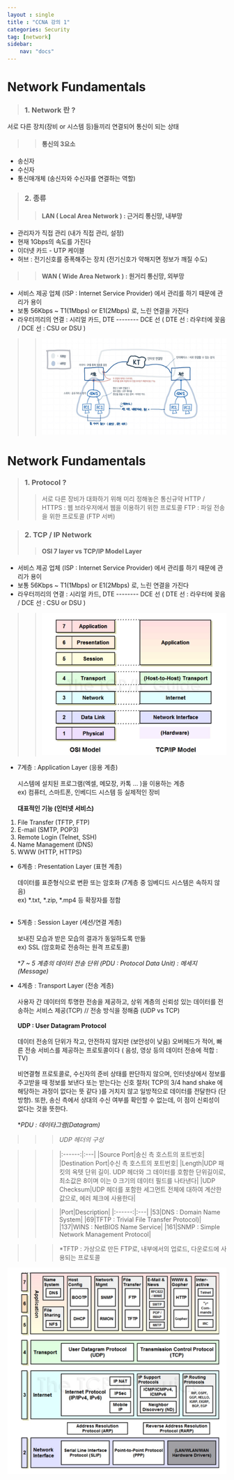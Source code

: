 ```yaml
---
layout : single
title : "CCNA 강의 1"
categories: Security
tag: [network]
sidebar:
    nav: "docs"
---
```

# Network Fundamentals

>### 1. Network 란 ?
서로 다른 장치(장비 or 시스템 등)들끼리 연결되어 통신이 되는 상태

>>#### 통신의 3요소 
- 송신자
- 수신자
- 통신매개체 (송신자와 수신자를 연결하는 역할)

>### 2. 종류
>>#### LAN ( Local Area Network ) : 근거리 통신망, 내부망
 - 관리자가 직접 관리 (내가 직접 관리, 설정)
 - 현재 1Gbps의 속도를 가진다
 - 이더넷 카드 - UTP 케이블
 - 허브 : 전기신호를 증폭해주는 장치 (전기신호가 약해지면 정보가 깨질 수도)
>>#### WAN ( Wide Area Network ) : 원거리 통신망, 외부망
 - 서비스 제공 업체 (ISP : Internet Service Provider) 에서 관리를 하기 때문에 관리가 용이
 - 보통 56Kbps ~ T1(1Mbps) or E1(2Mbps) 로, 느린 연결을 가진다 
 - 라우터끼리의 연결 : 시리얼 카드, DTE -------- DCE 선 ( DTE 선 : 라우터에 꽂음 / DCE 선 : CSU or DSU )

>> <img src = "/images/network/networkbasic/1.jpg">

# Network Fundamentals

>### 1. Protocol ?
>> 서로 다른 장비가 대화하기 위해 미리 정해놓은 통신규약
HTTP / HTTPS : 웹 브라우저에서 웹을 이용하기 위한 프로토콜
FTP : 파일 전송을 위한 프로토콜 (FTP 서버)

>### 2. TCP / IP Network
>>#### OSI 7 layer vs TCP/IP Model Layer
 - 서비스 제공 업체 (ISP : Internet Service Provider) 에서 관리를 하기 때문에 관리가 용이
 - 보통 56Kbps ~ T1(1Mbps) or E1(2Mbps) 로, 느린 연결을 가진다 
 - 라우터끼리의 연결 : 시리얼 카드, DTE -------- DCE 선 ( DTE 선 : 라우터에 꽂음 / DCE 선 : CSU or DSU )

>> <img src = "/images/network/networkbasic/2.jpg">

 - 7계층 : Application Layer (응용 계층)<br><br>
 시스템에 설치된 프로그램(엑셀, 메모장, 카톡 ... )을 이용하는 계층 <br>
 ex) 컴퓨터, 스마트폰, 인베디드 시스템 등 실제적인 장비<br><br>
 **대표적인 기능 (인터넷 서비스)** 
 1. File Transfer (TFTP, FTP)
 2. E-mail (SMTP, POP3)
 3. Remote Login (Telnet, SSH)
 4. Name Management (DNS)
 5. WWW (HTTP, HTTPS)

 - 6계층 : Presentation Layer (표현 계층)<br><br>
 데이터를 표준형식으로 변환 또는 암호화 (7계층 중 임베디드 시스템은 속하지 않음)<br>
 ex) *.txt, *.zip, *.mp4 등 확장자를 정함<br><br>

 - 5계층 : Session Layer (세션/연결 계층)<br><br>
 보내진 모습과 받은 모습의 결과가 동일하도록 만듦  <br>
 ex) SSL (암호화로 전송하는 원격 프로토콜)<br><br>
 **7 ~ 5 계층의 데이터 전송 단위 (PDU : Protocol Data Unit) : 메세지 (Message)*

 - 4계층 : Transport Layer (전송 계층)<br><br>
사용자 간 데이터의 투명한 전송을 제공하고, 상위 계층의 신뢰성 있는 데이터를 전송하는 서비스 제공(TCP) // 전송 방식을 정해줌 (UDP vs TCP)<br><br>
 **UDP : User Datagram Protocol**  <br><br>
 데이터 전송의 단위가 작고, 안전하지 않지만 (보안성이 낮음) 오버헤드가 적어, 빠른 전송 서비스를 제공하는 프로토콜이다 ( 음성, 영상 등의 데이터 전송에 적합 : TV)<br><br>
 비연결형 프로토콜로, 수신자의 준비 상태를 판단하지 않으며, 인터넷상에서 정보를 주고받을 때 정보를 보낸다 또는 받는다는 신호 절차( TCP의 3/4 hand shake 에 해당하는 과정이 없다는 뜻 같다 )를 거치지 않고 일방적으로 데이터를 전달한다 (단방향). 또한, 송신 측에서 상대의 수신 여부를 확인할 수 없는데, 이 점이 신뢰성이 없다는 것을 뜻한다.<br><br>**PDU : 데이타그램(Datagram)*


 >>>  *UDP 헤더의 구성*<br>

>>>|:------:|:---|
|Source Port|송신 측 호스트의 포트번호|
|Destination Port|수신 측 호스트의 포트번호|
|Length|UDP 패킷의 옥텟 단위 길이. UDP 헤더와 그 데이터를 호함한 단위길이로, 최소값은 8이며 이는 0 크기의 데이터 필드를 나타낸다|
|UDP Checksum|UDP 헤더를 포함한 세그먼트 전체에 대하여 계산한 값으로, 에러 체크에 사용한다|

>>>|Port|Description|
|:------:|:---|
|53|DNS : Domain Name System|
|69|TFTP : Trivial File Transfer Protocol)|
|137|WINS : NetBIOS Name Service|
|161|SNMP : Simple Network Management Protocol|

>>> *TFTP : 가상으로 만든 FTP로, 내부에서의 업로드, 다운로드에 사용되는 프로토콜

 <img src = "/images/network/networkbasic/3.jpg">
